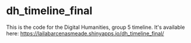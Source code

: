 # dh_timeline_final
This is the code for the Digital Humanities, group 5 timeline. It's available here: https://lailabarcenasmeade.shinyapps.io/dh_timeline_final/
